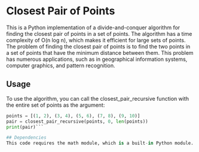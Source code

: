 # Closest Pair of Points
This is a Python implementation of a divide-and-conquer algorithm for finding the closest pair of points in a set of points. The algorithm has a time complexity of O(n log n), which makes it efficient for large sets of points. The problem of finding the closest pair of points is to find the two points in a set of points that have the minimum distance between them. This problem has numerous applications, such as in geographical information systems, computer graphics, and pattern recognition.

## Usage
To use the algorithm, you can call the closest_pair_recursive function with the entire set of points as the argument:

```python
points = [(1, 2), (3, 4), (5, 6), (7, 8), (9, 10)]
pair = closest_pair_recursive(points, 0, len(points))
print(pair)```

## Dependencies
This code requires the math module, which is a built-in Python module.
